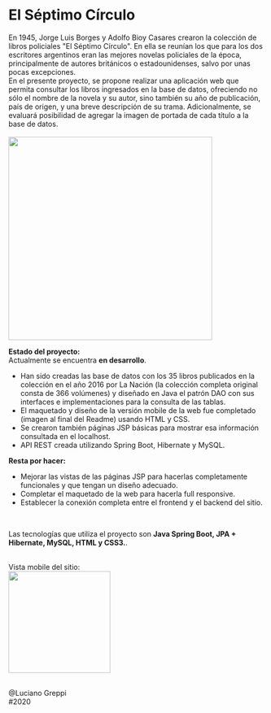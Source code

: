 # El Séptimo Círculo

En 1945, Jorge Luis Borges y Adolfo Bioy Casares crearon la colección de libros policiales "El Séptimo Círculo". En ella se reunían los que para los dos escritores argentinos
eran las mejores novelas policiales de la época, principalmente de autores británicos o estadounidenses, salvo por unas pocas excepciones.<br>
En el presente proyecto, se propone realizar una aplicación web que permita consultar los libros ingresados en la base de datos, ofreciendo no sólo el nombre de la novela y su autor,
sino también su año de publicación, país de origen, y una breve descripción de su trama. Adicionalmente, se evaluará posibilidad de agregar la imagen de portada de cada título a la base de datos.
<br><br>
<img width=400 src="https://i.imgur.com/0PMfkzv.png">


<b>Estado del proyecto:</b><br>
Actualmente se encuentra <b>en desarrollo</b>.<br>
* Han sido creadas las base de datos con los 35 libros publicados en la colección en el año 2016 por La Nación (la colección completa original consta de 366 volúmenes) y diseñado
en Java el patrón DAO con sus interfaces e implementaciones para la consulta de las tablas.<br>
* El maquetado y diseño de la versión mobile de la web fue completado (imagen al final del Readme) usando HTML y CSS.<br>
* Se crearon también páginas JSP básicas para mostrar esa información consultada en el localhost.<br>
* API REST creada utilizando Spring Boot, Hibernate y MySQL.

<b>Resta por hacer:</b><br>
* Mejorar las vistas de las páginas JSP para hacerlas completamente funcionales y que tengan un diseño adecuado.<br>
* Completar el maquetado de la web para hacerla full responsive.
* Establecer la conexión completa entre el frontend y el backend del sitio. 
<br>

Las tecnologías que utiliza el proyecto son <b>Java Spring Boot, JPA + Hibernate, MySQL, HTML y CSS3.</b>.<br><br>

Vista mobile del sitio:<br>
<img width=200 src="https://i.imgur.com/yRQGDUR.png"><br><br>

@Luciano Greppi<br>
#2020
